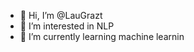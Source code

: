 - 👋 Hi, I’m @LauGrazt
- 👀 I’m interested in NLP
- 🌱 I’m currently learning machine learnin

<!---
LauGrazt/LauGrazt is a ✨ special ✨ repository because its `README.md` (this file) appears on your GitHub profile.
You can click the Preview link to take a look at your changes.
--->
